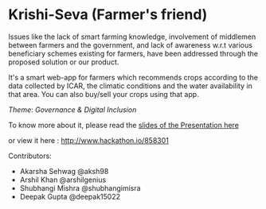 # Krishi-Seva (Farmer's friend)

Issues like the lack of smart farming knowledge, involvement of middlemen between farmers and the government, and lack of awareness w.r.t various beneficiary schemes existing for farmers, have been addressed through the proposed solution or our product.

It's a smart web-app for farmers which recommends crops according to the data collected by ICAR, the climatic conditions and the water availability in that area. 
You can also buy/sell your crops using that app.

_Theme_:  *Governance & Digital Inclusion*

To know more about it, please read the [slides of the Presentation here](https://github.com/aksh98/Krishi-Seva/blob/master/krishi.pdf) 

or view it here : http://www.hackathon.io/858301  

Contributors:
- Akarsha Sehwag @aksh98
- Arshil Khan @arshilgenius
- Shubhangi Mishra @shubhangimisra
- Deepak Gupta @deepak15022
